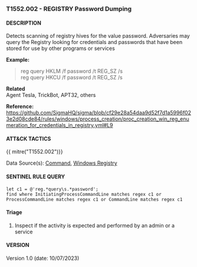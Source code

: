 ### T1552.002 - REGISTRY Password Dumping  


####  DESCRIPTION  
Detects scanning of registry hives for the value password. Adversaries may query the Registry looking for credentials and passwords that have been stored for use by other programs or services    

**Example:**  
> reg query HKLM /f password /t REG_SZ /s  
> reg query HKCU /f password /t REG_SZ /s


**Related**  
Agent Tesla, TrickBot, APT32, others       


**Reference:**  
https://github.com/SigmaHQ/sigma/blob/cf29e28a54daa9d52f7d1a5996f023e2d08cde84/rules/windows/process_creation/proc_creation_win_reg_enumeration_for_credentials_in_registry.yml#L9    


####  ATT&CK TACTICS  
{{ mitre("T1552.002")}}    

Data Source(s): [Command](https://attack.mitre.org/datasources/DS001/), [Windows Registry](https://attack.mitre.org/datasources/DS0024)


#### SENTINEL RULE QUERY   

~~~
let c1 = @'reg.*query\s.*password';
find where InitiatingProcessCommandLine matches regex c1 or ProcessCommandLine matches regex c1 or CommandLine matches regex c1 
~~~


#### Triage  

1. Inspect if the activity is expected and performed by an admin or a service  


#### VERSION  
Version 1.0 (date: 10/07/2023)  
